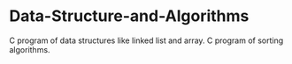 # Data-Structure-and-Algorithms
C program of data structures like linked list and array.
C program of sorting algorithms.
